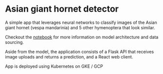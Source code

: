 # Asian giant hornet detector

A simple app that leverages neural networks to classify images of the Asian giant hornet (vespa mandarinia) and 5 other hymenoptera that look similar.

Checkout the [notebook](hornets/hornets.ipynb) for more information on model architecture and data sourcing.

Aside from the model, the application consists of a Flask API that receives image uploads and returns a prediction, and a React web client.

App is deployed using Kubernetes on GKE / GCP
